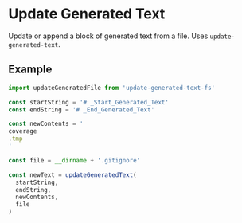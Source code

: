 # Update Generated Text

Update or append a block of generated text from a file. Uses `update-generated-text`.

## Example

```javascript
import updateGeneratedFile from 'update-generated-text-fs'

const startString = '# _Start_Generated_Text'
const endString = '# _End_Generated_Text'

const newContents = '
coverage
.tmp
'

const file = __dirname + '.gitignore'

const newText = updateGeneratedText(
  startString,
  endString,
  newContents,
  file
)
```
